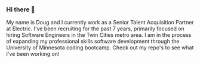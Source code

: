 ### Hi there 👋

My name is Doug and I currently work as a Senior Talent Acquisition Partner at Electric. I've been recruiting for the past 7 years, primarily focused on hiring Software Engineers in the Twin Cities metro area. I am in the process of expanding my professional skills software development through the University of Minnesota coding bootcamp. Check out my repo's to see what I've been working on!


<!--
**kvadou/kvadou** is a ✨ _special_ ✨ repository because its `README.md` (this file) appears on your GitHub profile.

Here are some ideas to get you started:

- 🔭 I’m currently working on ...
- 🌱 I’m currently learning ...
- 👯 I’m looking to collaborate on ...
- 🤔 I’m looking for help with ...
- 💬 Ask me about ...
- 📫 How to reach me: ...
- 😄 Pronouns: ...
- ⚡ Fun fact: ...
-->
